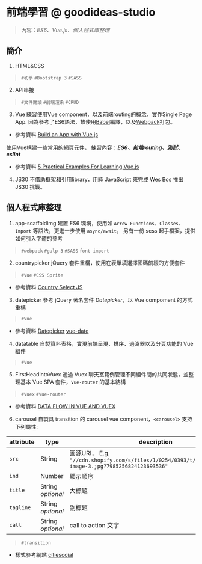 # 前端學習 @ goodideas-studio

> 內容：_ES6、Vue.js、個人程式庫整理_

## 簡介

1. HTML&CSS
  > `#初學` `#Bootstrap 3` `#SASS`

2. API串接
  > `#文件閱讀` `#前端渲染` `#CRUD`

3. Vue
  練習使用Vue component，以及前端routing的概念，實作Single Page App.
  因為參考了ES6語法，故使用[Babel](https://babeljs.io/)編譯，以及[Webpack](https://webpack.github.io/)打包。
  + 參考資料
  [Build an App with Vue.js](https://auth0.com/blog/2015/11/13/build-an-app-with-vuejs/)

  使用Vue構建一些常用的網頁元件，
  練習內容：**_ES6、前端routing、測試、eslint_**
  + 參考資料
  [5 Practical Examples For Learning Vue.js](http://tutorialzine.com/2016/03/5-practical-examples-for-learning-vue-js/)

4. JS30
  不借助框架和引用library，用純 JavaScript 來完成 Wes Bos 推出 JS30 挑戰。

## 個人程式庫整理
1. app-scaffoldimg
  建置 ES6 環境，使用如 `Arrow Functions`、`Classes`、 `Import` 等語法，更進一步使用 `async/await`，
  另有一份 scss 起手檔案，提供如何引入字體的參考
  > `#webpack` `#gulp 3` `#SASS` `font import`

2. countrypicker
  jQuery 套件重構，使用在表單填選擇國碼前綴的方便套件
  > `#Vue` `#CSS Sprite`
  + 參考資料
  [Country Select JS](https://github.com/mrmarkfrench/country-select-js)

3. datepicker
  參考 jQuery 著名套件 *Datepicker*，以 Vue compoment 的方式重構
  > `#Vue`
  + 參考資料
  [Datepicker](https://jqueryui.com/datepicker/)
  [vue-date](http://www.showonne.com/vue-date/dist/browser/)

4. datatable
  自製資料表格，實現前端呈現、排序、過濾器以及分頁功能的 Vue 組件
  > `#Vue`

5. FirstHeadIntoVuex
  透過 Vuex 聊天室範例管理不同組件間的共同狀態，並整理基本 Vue SPA 套件，`Vue-router` 的基本結構
  > `#Vuex` `#Vue-router`
  + 參考資料
  [DATA FLOW IN VUE AND VUEX](https://benjaminlistwon.com/blog/data-flow-in-vue-and-vuex/)

6. carousel
  自製具 transition 的 carousel vue component，`<carousel>` 支持下列屬性:

| attribute | type | description
| --- | --- | ---
| `src` | String | 圖源URI， E.g. `"//cdn.shopify.com/s/files/1/0254/0393/t/5/assets/slide-image-3.jpg?7985256824123693536"`
| `ind` | Number | 顯示順序
| `title` | String *optional* | 大標題
| `tagline` | String *optional* | 副標題
| `call` | String *optional* | call to action 文字
  > `#transition`
  + 樣式參考網站
  [citiesocial](http://www.citiesocial.com/)